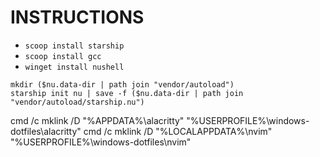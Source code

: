 # INSTRUCTIONS

- `scoop install starship`
- `scoop install gcc`
- `winget install nushell`

```
mkdir ($nu.data-dir | path join "vendor/autoload")
starship init nu | save -f ($nu.data-dir | path join "vendor/autoload/starship.nu")
```
cmd /c mklink /D "%APPDATA%\alacritty" "%USERPROFILE%\windows-dotfiles\alacritty"
cmd /c mklink /D "%LOCALAPPDATA%\nvim" "%USERPROFILE%\windows-dotfiles\nvim"
